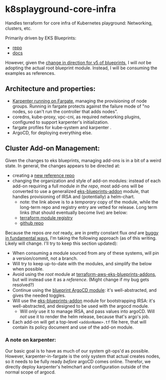 # k8splayground-core-infra

Handles terraform for core infra of Kubernetes playground: Networking, clusters, etc.

Primarily driven by EKS Blueprints:
- [repo](https://github.com/aws-ia/terraform-aws-eks-blueprints)
- [docs](https://aws-ia.github.io/terraform-aws-eks-blueprints/)

However, given the [change in direction for v5 of blueprints](https://github.com/aws-ia/terraform-aws-eks-blueprints/blob/docs/v5-direction/DIRECTION_v5.md), I will _not_ be adopting the actual root blueprint module. Instead, I will be consuming the examples as references.

## Architecture and properties:

- [Karpenter running on Fargate](https://github.com/terraform-aws-modules/terraform-aws-eks/tree/v19.12.0/examples/karpenter), managing the provisioning of node groups. Running in fargate protects against the failure mode of "no nodes, so can't run the controller that adds nodes".
- coredns, kube-proxy, vpc-cni, as required networking plugins, configured to support karpenter's initialization.
- fargate profiles for kube-system and karpenter .
- ArgoCD, for deploying everything else.


## Cluster Add-on Management:

Given the changes to eks blueprints, managing add-ons is in a bit of a weird state. In general, the changes appears to be directed at: 
- creating a [new reference repo](https://github.com/aws-ia/terraform-aws-eks-blueprints-addons)
- changing the organization and style of add-on modules: instead of each add-on requiring a full module _in the repo_, most add-ons will be converted to use a generalized [eks-blueprints-addon](https://github.com/aws-ia/terraform-aws-eks-blueprints-addons/tree/485133f/modules/eks-blueprints-addon) module, that handles provisioning of IRSA and (potentially) a helm-chart.
  - note: the link above is to a _temporary_ copy of the module, while the long-term repo and registry entry are vetted for release. Long term links (that should eventually become live) are below:
  - [terraform module registry](https://registry.terraform.io/modules/aws-ia/eks-blueprints-addon/aws)
  - [github repo](https://github.com/aws-ia/terraform-aws-kubernetes-addon/)

Because the repos _are not_ ready, are in pretty constant flux _and_ are [buggy in fundamental ways](https://github.com/aws-ia/terraform-aws-eks-blueprints-addons/issues/104), I'm taking the following approach (as of this writing. Likely will change. I'll try to keep this section updated):
- When consuming a module sourced from any of these systems, will pin a version/commit, not a branch.
- Will try to keep up-to-date with the modules, and simplify the below when possible.
- Avoid using the _root_ module at [terraform-aws-eks-blueprints-addons](https://github.com/aws-ia/terraform-aws-eks-blueprints-addons), but will instead use it as a _reference_. (Might change if my bug gets resolved?)
- Continue using the [blueprint ArgoCD module](https://github.com/aws-ia/terraform-aws-eks-blueprints-addons/tree/65f6432/modules/argocd): it's well-abstracted, and gives the needed toggles.
- Will use the [eks-blueprints-addon](https://github.com/aws-ia/terraform-aws-eks-blueprints-addons/tree/65f6432/modules/eks-blueprints-addon) module for bootstrapping IRSA: it's well-abstracted, and designed to be used with the argocd module.
  - Will _only_ use it to manage IRSA, and pass values into argoCD. Will _not_ use it to render the helm release, because that's argo's job.
- Each add-on will get a top-level `<addonName>.tf` file here, that will contain its policy document and use of the add-on module.


### A note on karpenter:

Our basic goal is to have as much of our system git-ops'd as possible. However, karpenter-in-fargate is the only system that actual creates nodes, so it needs to be fully ready _before_ argoCD comes online. Therefor, we directly deploy karpenter's helmchart and configuration outside of the normal scope of argocd.